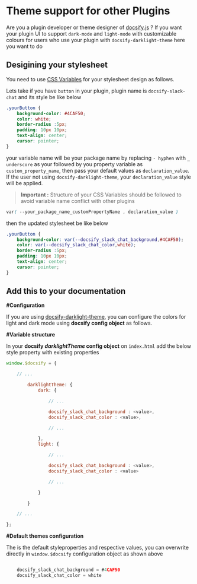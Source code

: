 # Theme support for other Plugins


Are you a plugin developer or theme designer of [docsify.js](https://docsify.js.org/#/) ? If you want your plugin UI to support `dark-mode` and `light-mode` with customizable colours for users who use your plugin with `docsify-darklight-theme` here you want to do

## Desigining your stylesheet

You need to use [CSS Variables](https://www.w3schools.com/css/css3_variables.asp) for your stylesheet design as follows.


Lets take if you have `button` in your plugin, plugin name is `docsify-slack-chat` and its style be like below

```css
.yourButton {
    background-color: #4CAF50;
    color: white;
    border-radius :5px;
    padding: 10px 10px;
    text-align: center;
    cursor: pointer;
}
```

your variable name will be your package name by replacing `- hyphen` with `_ underscore` as your followed by you property variable as `custom_property_name`, then pass your default values as `declaration_value`. If the user not using `docsify-darklight-theme`, your `declaration_value` style will be applied.

> **Important :** Structure of your CSS Variables should be followed to avoid variable name conflict with other plugins

```css
var( --your_package_name_customPropertyName , declaration_value )
```

then the updated stylesheet be like below


```css
.yourButton {
    background-color: var(--docsify_slack_chat_background,#4CAF50);
    color: var(--docsify_slack_chat_color,white);
    border-radius :5px;
    padding: 10px 10px;
    text-align: center;
    cursor: pointer;
}
```

## Add this to your documentation

**#Configuration**

If you are using [docsify-darklight-theme](https://boopathikumar018.github.io/docsify-darklight-theme), you can configure the colors for light and dark mode using **docsify config object** as follows.

**#Variable structure**

In your **docsify *darklightTheme* config object** on `index.html` add the below style property with existing properties

```js
window.$docsify = {

    // ...

        darklightTheme: {
            dark: {

                // ...

                docsify_slack_chat_background : <value>,
                docsify_slack_chat_color : <value>,

                // ...

            },
            light: {

                // ...

                docsify_slack_chat_background : <value>,
                docsify_slack_chat_color : <value>

                // ...

            }

        }

    // ...

};
```

**#Default themes configuration**

The is the default styleproperties and respective values, you can overwrite directly in `window.$docsify` configuration object as shown above

```js

    docsify_slack_chat_background = #4CAF50
    docsify_slack_chat_color = white

```

